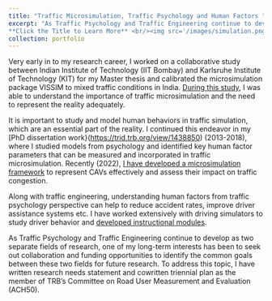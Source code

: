 ```yaml
---
title: "Traffic Microsimulation, Traffic Psychology and Human Factors "
excerpt: "As Traffic Psychology and Traffic Engineering continue to develop as two separate fields of research, one of my long-term interests has been to seek out collaboration and funding opportunities to identify the common goals between these two fields for future research.
**Click the Title to Learn More** <br/><img src='/images/simulation.png'>"
collection: portfolio
---
```


Very early in to my research career, I worked on a collaborative study  between Indian Institute of Technology (IIT Bombay) and Karlsruhe Institute of Technology (KIT) for my Master thesis and calibrated the microsimulation package VISSIM to mixed traffic conditions in India. 
[During this study](https://trid.trb.org/view/1242159), I was able to understand the importance of traffic microsimulation and the need to represent the reality adequately.

It is important to study and model human behaviors in traffic simulation, which are an essential part of the reality. I continued this endeavor in my [PhD dissertation work}(https://trid.trb.org/view/1438850) (2013-2018), where I studied models from psychology and identified key human factor parameters that can be measured and incorporated in traffic microsimulation. Recently (2022), [I have developed a microsimulation framework](https://journals.sagepub.com/doi/abs/10.1177/03611981211068460) to represent CAVs effectively and assess their impact on traffic congestion. 

Along with traffic engineering, understanding human factors from traffic psychology perspective can help to reduce accident rates, improve driver assistance systems etc. I have worked extensively with driving simulators to study driver behavior and [developed instructional modules](https://rosap.ntl.bts.gov/view/dot/37166).

As Traffic Psychology and Traffic Engineering continue to develop as two separate fields of research, one of my long-term interests has been to seek out collaboration and funding opportunities to identify the common goals between these two fields for future research. To address this topic, I have written research needs statement and cowritten triennial plan as the member of TRB’s Committee on Road User Measurement and Evaluation (ACH50).
